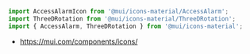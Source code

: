 

```js
import AccessAlarmIcon from '@mui/icons-material/AccessAlarm';
import ThreeDRotation from '@mui/icons-material/ThreeDRotation';
import { AccessAlarm, ThreeDRotation } from '@mui/icons-material';
```

- https://mui.com/components/icons/